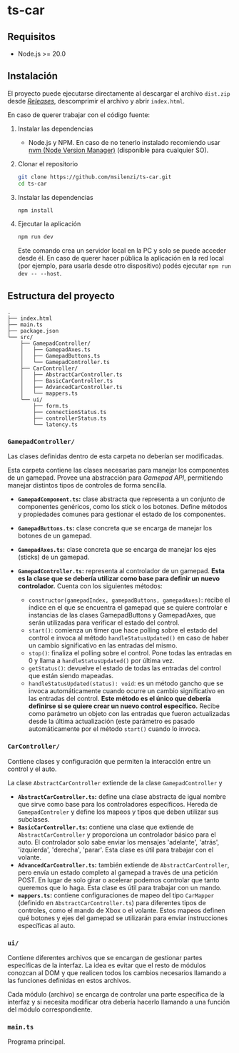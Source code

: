 # ts-car

## Requisitos
- Node.js >= 20.0

## Instalación

El proyecto puede ejecutarse directamente al descargar el archivo `dist.zip` desde [*Releases*](https://github.com/msilenzi/ts-car/releases/), descomprimir el archivo y abrir `index.html`.

En caso de querer trabajar con el código fuente:

1. Instalar las dependencias
    - Node.js y NPM. En caso de no tenerlo instalado recomiendo usar [nvm (Node Version Manager)](https://github.com/nvm-sh/nvm) (disponible para cualquier SO).

2. Clonar el repositorio
    ```bash
    git clone https://github.com/msilenzi/ts-car.git
    cd ts-car
    ```

3. Instalar las dependencias
    ```bash
    npm install
    ```

4. Ejecutar la aplicación
    ```bash
    npm run dev
    ```
   Este comando crea un servidor local en la PC y solo se puede acceder desde él. En caso de querer hacer pública la aplicación en la red local (por ejemplo, para usarla desde otro dispositivo) podés ejecutar `npm run dev -- --host`.


## Estructura del proyecto

```
.
├── index.html
├── main.ts
├── package.json
└── src/
    ├── GamepadController/
    │   ├── GamepadAxes.ts
    │   ├── GamepadButtons.ts
    │   └── GamepadController.ts
    ├── CarController/
    │   ├── AbstractCarController.ts
    │   ├── BasicCarController.ts
    │   ├── AdvancedCarController.ts
    │   └── mappers.ts
    └── ui/
        ├── form.ts
        ├── connectionStatus.ts
        ├── controllerStatus.ts
        └── latency.ts

```

### `GamepadController/`

Las clases definidas dentro de esta carpeta no deberían ser modificadas.

Esta carpeta contiene las clases necesarias para manejar los componentes de un gamepad. Provee una abstracción para *Gamepad API*, permitiendo manejar distintos tipos de controles de forma sencilla.

- **`GamepadComponent.ts`:** clase abstracta que representa a un conjunto de componentes genéricos, como los stick o los botones. Define métodos y propiedades comunes para gestionar el estado de los componentes.

- **`GamepadButtons.ts`:** clase concreta que se encarga de manejar los botones de un gamepad.

- **`GamepadAxes.ts`:** clase concreta que se encarga de manejar los ejes (sticks) de un gamepad.

- **`GamepadController.ts`:** representa al controlador de un gamepad. **Esta es la clase que se debería utilizar como base para definir un nuevo controlador.** Cuenta con los siguientes métodos:
    - `constructor(gamepadIndex, gamepadButtons, gamepadAxes)`: recibe el índice en el que se encuentra el gamepad que se quiere controlar e instancias de las clases GamepadButtons y GamepadAxes, que serán utilizadas para verificar el estado del control.
    - `start()`: comienza un timer que hace polling sobre el estado del control e invoca al método `handleStatusUpdated()` en caso de haber un cambio significativo en las entradas del mismo.
    - `stop()`: finaliza el polling sobre el control. Pone todas las entradas en 0 y llama a `handleStatusUpdated()` por última vez.
    - `getStatus()`: devuelve el estado de todas las entradas del control que están siendo mapeadas.
    - `handleStatusUpdated(status): void`: es un método gancho que se invoca automáticamente cuando ocurre un cambio significativo en las entradas del control. **Este método es el único que debería definirse si se quiere crear un nuevo control específico.** Recibe como parámetro un objeto con las entradas que fueron actualizadas desde la última actualización (este parámetro es pasado automáticamente por el método `start()` cuando lo invoca.


### `CarController/`

Contiene clases y configuración que permiten la interacción entre un control y el auto.

La clase `AbstractCarController` extiende de la clase `GamepadController` y 

- **`AbstractCarController.ts`:** define una clase abstracta de igual nombre que sirve como base para los controladores específicos. Hereda de `GamepadControler` y define los mapeos y tipos que deben utilizar sus subclases.
- **`BasicCarController.ts`:** contiene una clase que extiende de `AbstractCarController` y proporciona un controlador básico para el auto. El controlador solo sabe enviar los mensajes 'adelante', 'atrás', 'izquierda', 'derecha', 'parar'. Esta clase es útil para trabajar con el volante. 
- **`AdvancedCarController.ts`:** también extiende de `AbstractCarController`, pero envía un estado completo al gamepad a través de una petición POST. En lugar de solo girar o acelerar podemos controlar que tanto queremos que lo haga. Esta clase es útil para trabajar con un mando.
- **`mappers.ts`:** contiene configuraciones de mapeo del tipo `CarMapper` (definido en `AbstractCarController.ts`) para diferentes tipos de controles, como el mando de Xbox o el volante. Estos mapeos definen qué botones y ejes del gamepad se utilizarán para enviar instrucciones específicas al auto.


### `ui/`

Contiene diferentes archivos que se encargan de gestionar partes específicas
de la interfaz. La idea es evitar que el resto de módulos conozcan al DOM y que
realicen todos los cambios necesarios llamando a las funciones definidas en
estos archivos.

Cada módulo (archivo) se encarga de controlar una parte específica de la interfaz y si necesita modificar otra debería hacerlo llamando a una función del módulo correspondiente. 


### `main.ts`

Programa principal.

